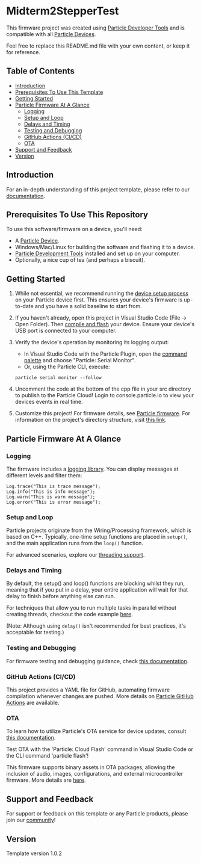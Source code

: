 # Midterm2StepperTest

This firmware project was created using [Particle Developer Tools](https://www.particle.io/developer-tools/) and is compatible with all [Particle Devices](https://www.particle.io/devices/).

Feel free to replace this README.md file with your own content, or keep it for reference.

## Table of Contents
- [Introduction](#introduction)
- [Prerequisites To Use This Template](#prerequisites-to-use-this-repository)
- [Getting Started](#getting-started)
- [Particle Firmware At A Glance](#particle-firmware-at-a-glance)
  - [Logging](#logging)
  - [Setup and Loop](#setup-and-loop)
  - [Delays and Timing](#delays-and-timing)
  - [Testing and Debugging](#testing-and-debugging)
  - [GitHub Actions (CI/CD)](#github-actions-cicd)
  - [OTA](#ota)
- [Support and Feedback](#support-and-feedback)
- [Version](#version)

## Introduction

For an in-depth understanding of this project template, please refer to our [documentation](https://docs.particle.io/firmware/best-practices/firmware-template/).

## Prerequisites To Use This Repository

To use this software/firmware on a device, you'll need:

- A [Particle Device](https://www.particle.io/devices/).
- Windows/Mac/Linux for building the software and flashing it to a device.
- [Particle Development Tools](https://docs.particle.io/getting-started/developer-tools/developer-tools/) installed and set up on your computer.
- Optionally, a nice cup of tea (and perhaps a biscuit).

## Getting Started

1. While not essential, we recommend running the [device setup process](https://setup.particle.io/) on your Particle device first. This ensures your device's firmware is up-to-date and you have a solid baseline to start from.

2. If you haven't already, open this project in Visual Studio Code (File -> Open Folder). Then [compile and flash](https://docs.particle.io/getting-started/developer-tools/workbench/#cloud-build-and-flash) your device. Ensure your device's USB port is connected to your computer.

3. Verify the device's operation by monitoring its logging output:
    - In Visual Studio Code with the Particle Plugin, open the [command palette](https://docs.particle.io/getting-started/developer-tools/workbench/#particle-commands) and choose "Particle: Serial Monitor".
    - Or, using the Particle CLI, execute:
    ```
    particle serial monitor --follow
    ```

4. Uncomment the code at the bottom of the cpp file in your src directory to publish to the Particle Cloud! Login to console.particle.io to view your devices events in real time.

5. Customize this project! For firmware details, see [Particle firmware](https://docs.particle.io/reference/device-os/api/introduction/getting-started/). For information on the project's directory structure, visit [this link](https://docs.particle.io/firmware/best-practices/firmware-template/#project-overview).

## Particle Firmware At A Glance

### Logging

The firmware includes a [logging library](https://docs.particle.io/reference/device-os/api/logging/logger-class/). You can display messages at different levels and filter them:

```
Log.trace("This is trace message");
Log.info("This is info message");
Log.warn("This is warn message");
Log.error("This is error message");
```

### Setup and Loop

Particle projects originate from the Wiring/Processing framework, which is based on C++. Typically, one-time setup functions are placed in `setup()`, and the main application runs from the `loop()` function.

For advanced scenarios, explore our [threading support](https://docs.particle.io/firmware/software-design/threading-explainer/).

### Delays and Timing

By default, the setup() and loop() functions are blocking whilst they run, meaning that if you put in a delay, your entire application will wait for that delay to finish before anything else can run. 

For techniques that allow you to run multiple tasks in parallel without creating threads, checkout the code example [here](https://docs.particle.io/firmware/best-practices/firmware-template/).

(Note: Although using `delay()` isn't recommended for best practices, it's acceptable for testing.)

### Testing and Debugging

For firmware testing and debugging guidance, check [this documentation](https://docs.particle.io/troubleshooting/guides/build-tools-troubleshooting/debugging-firmware-builds/).

### GitHub Actions (CI/CD)

This project provides a YAML file for GitHub, automating firmware compilation whenever changes are pushed. More details on [Particle GitHub Actions](https://docs.particle.io/firmware/best-practices/github-actions/) are available.

### OTA

To learn how to utilize Particle's OTA service for device updates, consult [this documentation](https://docs.particle.io/getting-started/cloud/ota-updates/).

Test OTA with the 'Particle: Cloud Flash' command in Visual Studio Code or the CLI command 'particle flash'!

This firmware supports binary assets in OTA packages, allowing the inclusion of audio, images, configurations, and external microcontroller firmware. More details are [here](https://docs.particle.io/reference/device-os/api/asset-ota/asset-ota/).

## Support and Feedback

For support or feedback on this template or any Particle products, please join our [community](https://community.particle.io)!

## Version

Template version 1.0.2